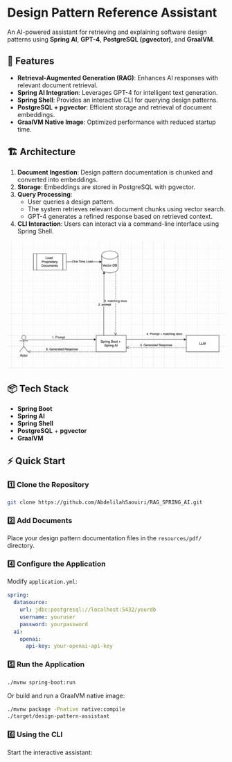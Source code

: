 # Design Pattern Reference Assistant

An AI-powered assistant for retrieving and explaining software design patterns using **Spring AI**, **GPT-4**, **PostgreSQL (pgvector)**, and **GraalVM**.

## 🚀 Features
- **Retrieval-Augmented Generation (RAG)**: Enhances AI responses with relevant document retrieval.
- **Spring AI Integration**: Leverages GPT-4 for intelligent text generation.
- **Spring Shell**: Provides an interactive CLI for querying design patterns.
- **PostgreSQL + pgvector**: Efficient storage and retrieval of document embeddings.
- **GraalVM Native Image**: Optimized performance with reduced startup time.

## 🏗️ Architecture
1. **Document Ingestion**: Design pattern documentation is chunked and converted into embeddings.
2. **Storage**: Embeddings are stored in PostgreSQL with pgvector.
3. **Query Processing**:
    - User queries a design pattern.
    - The system retrieves relevant document chunks using vector search.
    - GPT-4 generates a refined response based on retrieved context.
4. **CLI Interaction**: Users can interact via a command-line interface using Spring Shell.

![RAG Workflow](./images/rag.jpeg)

## 📦 Tech Stack
- **Spring Boot**
- **Spring AI**
- **Spring Shell**
- **PostgreSQL** + **pgvector**
- **GraalVM**

## ⚡ Quick Start

### 1️⃣ Clone the Repository
```sh
git clone https://github.com/AbdelilahSaouiri/RAG_SPRING_AI.git
```

### 2️⃣ Add Documents
Place your design pattern documentation files in the `resources/pdf/` directory.

### 4️⃣ Configure the Application
Modify `application.yml`:
```yaml
spring:
  datasource:
    url: jdbc:postgresql://localhost:5432/yourdb
    username: youruser
    password: yourpassword
  ai:
    openai:
      api-key: your-openai-api-key
```

### 5️⃣ Run the Application
```sh
./mvnw spring-boot:run
```
Or build and run a GraalVM native image:
```sh
./mvnw package -Pnative native:compile
./target/design-pattern-assistant
```

### 6️⃣ Using the CLI
Start the interactive assistant:


